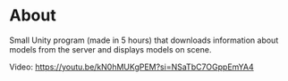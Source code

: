 # About

Small Unity program (made in 5 hours) that downloads information about models from the server and displays models on scene.

Video:
<oembed>https://youtu.be/kN0hMUKgPEM?si=NSaTbC7OGppEmYA4</oembed>
